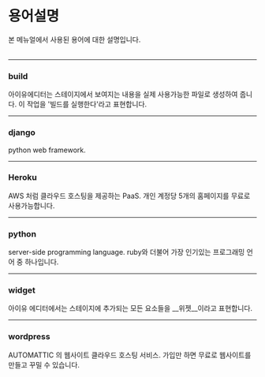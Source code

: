 # 용어설명

본 메뉴얼에서 사용된 용어에 대한 설명입니다.
<br /><br />

*****
### build
아이유에디터는 스테이지에서 보여지는 내용을 실제 사용가능한 파일로 생성하여 줍니다. 이 작업을 '빌드를 실행한다'라고 표현합니다.

*****
### django
python web framework.

*****
### Heroku
AWS 처럼 클라우드 호스팅을 제공하는 PaaS. 개인 계정당 5개의 홈페이지를 무료로 사용가능합니다.

*****
### python
server-side programming language. ruby와 더불어 가장 인기있는 프로그래밍 언어 중 하나입니다.

*****
### widget
아이유 에디터에서는 스테이지에 추가되는 모든 요소들을 __위젯__이라고 표현합니다.

*****
### wordpress
AUTOMATTIC 의 웹사이트 클라우드 호스팅 서비스. 가입만 하면 무료로 웹사이트를 만들고 꾸밀 수 있습니다.
